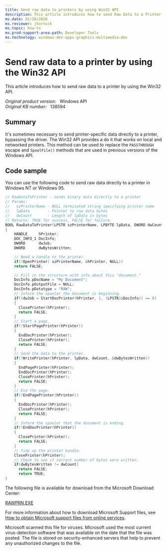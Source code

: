 ```yaml
---
title: Send raw data to printers by using Win32 API
description: This article introduces how to send Raw Data to a Printer by using the Win32 API.
ms.date: 02/28/2020
ms.reviewer: jhornick
ms.topic: how-to
ms.prod-support-area-path: Developer Tools
ms.technology: windows-dev-apps-graphics-multimedia-dev
---
```

# Send raw data to a printer by using the Win32 API

This article introduces how to send raw data to a printer by using the Win32 API.

_Original product version:_ &nbsp; Windows API  
_Original KB number:_ &nbsp; 138594

## Summary

It's sometimes necessary to send printer-specific data directly to a printer, bypassing the driver. The Win32 API provides a do it that works on local and networked printers. This method can be used to replace the `PASSTHROUGH` escape and `SpoolFile()` methods that are used in previous versions of the Windows API.

## Code sample

You can use the following code to send raw data directly to a printer in Windows NT or Windows 95.

```cpp
// RawDataToPrinter - sends binary data directly to a printer
// Params:
//   szPrinterName - NULL terminated string specifying printer name
//   lpData        - Pointer to raw data bytes
//   dwCount       - Length of lpData in bytes
// Returns: TRUE for success, FALSE for failure.
BOOL RawDataToPrinter(LPSTR szPrinterName, LPBYTE lpData, DWORD dwCount)
{
    HANDLE     hPrinter;
    DOC_INFO_1 DocInfo;
    DWORD      dwJob;
    DWORD      dwBytesWritten;

    // Need a handle to the printer.
    if(!OpenPrinter( szPrinterName, &hPrinter, NULL))
    return FALSE;

    // Fill in the structure with info about this "document."
    DocInfo.pDocName = "My Document";
    DocInfo.pOutputFile = NULL;
    DocInfo.pDatatype = "RAW";
    // Inform the spooler the document is beginning.
    if((dwJob = StartDocPrinter(hPrinter, 1, (LPSTR)&DocInfo)) == 0)
    {
      ClosePrinter(hPrinter);
      return FALSE;
    }
    // Start a page.
    if(!StartPagePrinter(hPrinter))
    {
      EndDocPrinter(hPrinter);
      ClosePrinter(hPrinter);
      return FALSE;
    }
    // Send the data to the printer.
    if(!WritePrinter(hPrinter, lpData, dwCount, &dwBytesWritten))
    {
      EndPagePrinter(hPrinter);
      EndDocPrinter(hPrinter);
      ClosePrinter(hPrinter);
      return FALSE;
    }
    // End the page.
    if(!EndPagePrinter(hPrinter))
    {
      EndDocPrinter(hPrinter);
      ClosePrinter(hPrinter);
      return FALSE;
    }
    // Inform the spooler that the document is ending.
    if(!EndDocPrinter(hPrinter))
    {
      ClosePrinter(hPrinter);
      return FALSE;
    }
    // Tidy up the printer handle.
    ClosePrinter(hPrinter);
    // Check to see if correct number of bytes were written.
    if(dwBytesWritten != dwCount)
      return FALSE;
      return TRUE;
}
```

The following file is available for download from the Microsoft Download Center:

[RAWPRN.EXE](https://download.microsoft.com/download/platformsdk/utility/95/win98/en-us/rawprn.exe)

For more information about how to download Microsoft Support files, see [How to obtain Microsoft support files from online services](https://support.microsoft.com/help/119591).

Microsoft scanned this file for viruses. Microsoft used the most current virus-detection software that was available on the date that the file was posted. The file is stored on security-enhanced servers that help to prevent any unauthorized changes to the file.
